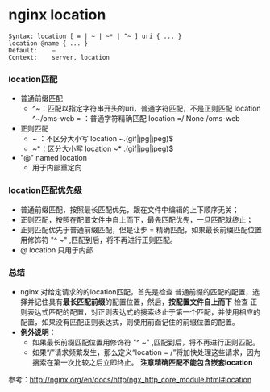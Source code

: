 

# nginx location

	Syntax:	location [ = | ~ | ~* | ^~ ] uri { ... }
	location @name { ... }
	Default:	—
	Context:	server, location

###  location匹配
- 普通前缀匹配
  - \^~：匹配以指定字符串开头的uri，普通字符匹配，不是正则匹配 		location \^~/oms-web
    = ：普通字符精确匹配		location =/
    None		       /oms-web
- 正则匹配
  - ~ ：不区分大小写  		location ~\.(gif|jpg|jpeg)$
  - ~\*：区分大小写	                location ~\* \.(gif|jpg|jpeg)$
- "@" named location
  - 用于内部重定向

###  location匹配优先级
- 普通前缀匹配，按照最长匹配优先，跟在文件中编辑的上下顺序无关；
- 正则匹配，按照在配置文件中自上而下，最先匹配优先，一旦匹配就终止；
- 正则匹配优先于普通前缀匹配，但是让步 = 精确匹配，如果最长前缀匹配位置用修饰符 "^ ~" ,匹配到后，将不再进行正则匹配。 
- @ location 只用于内部
###  总结
- nginx 对给定请求的的location匹配，首先是检查 普通前缀的匹配的配置，选择并记住具有**最长匹配前缀**的配置位置，然后，**按配置文件自上而下** 检查 正则表达式匹配的配置，对正则表达式的搜索终止于第一个匹配，并使用相应的配置，如果没有匹配正则表达式，则使用前面记住的前缀位置的配置。 
- **例外说明：** 
  - 如果最长前缀匹配位置用修饰符 "^ ~" ,匹配到后，将不再进行正则匹配。 
  - 如果“/”请求频繁发生，那么定义“location = /”将加快处理这些请求，因为搜索在第一次比较之后立即终止。 **注意精确匹配不能包含嵌套location**



参考：http://nginx.org/en/docs/http/ngx_http_core_module.html#location
